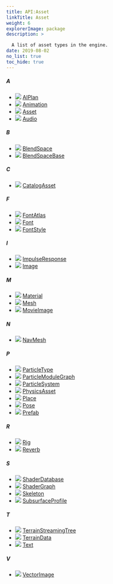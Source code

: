 ```yaml
---
title: API:Asset
linkTitle: Asset
weight: 6
explorerImage: package
description: >
  A list of asset types in the engine.
date: 2019-08-02
no_list: true
toc_hide: true
---
```

<div class="alphabetical-index">
<div class="idx-col">
<h5>A</h5>
<ul>
<li class="">
<img class="explorer-icon" src="/icons/silk/default.png">
<a href="/docs/api-reference/Asset/AIPlan">AIPlan</a>
</li>
<li class="">
<img class="explorer-icon" src="/icons/silk/film.png">
<a href="/docs/api-reference/Asset/Animation">Animation</a>
</li>
<li class="">
<img class="explorer-icon" src="/icons/silk/default.png">
<a href="/docs/api-reference/Asset/Asset">Asset</a>
</li>
<li class="">
<img class="explorer-icon" src="/icons/silk/default.png">
<a href="/docs/api-reference/Asset/Audio">Audio</a>
</li>
</ul>
</div>
<div class="idx-col">
<h5>B</h5>
<ul>
<li class="">
<img class="explorer-icon" src="/icons/silk/default.png">
<a href="/docs/api-reference/Asset/BlendSpace">BlendSpace</a>
</li>
<li class="">
<img class="explorer-icon" src="/icons/silk/default.png">
<a href="/docs/api-reference/Asset/BlendSpaceBase">BlendSpaceBase</a>
</li>
</ul>
</div>
<div class="idx-col">
<h5>C</h5>
<ul>
<li class="">
<img class="explorer-icon" src="/icons/silk/default.png">
<a href="/docs/api-reference/Asset/CatalogAsset">CatalogAsset</a>
</li>
</ul>
</div>
<div class="idx-col">
<h5>F</h5>
<ul>
<li class="">
<img class="explorer-icon" src="/icons/silk/default.png">
<a href="/docs/api-reference/Asset/FontAtlas">FontAtlas</a>
</li>
<li class="">
<img class="explorer-icon" src="/icons/silk/default.png">
<a href="/docs/api-reference/Asset/Font">Font</a>
</li>
<li class="">
<img class="explorer-icon" src="/icons/silk/default.png">
<a href="/docs/api-reference/Asset/FontStyle">FontStyle</a>
</li>
</ul>
</div>
<div class="idx-col">
<h5>I</h5>
<ul>
<li class="">
<img class="explorer-icon" src="/icons/silk/default.png">
<a href="/docs/api-reference/Asset/ImpulseResponse">ImpulseResponse</a>
</li>
<li class="">
<img class="explorer-icon" src="/icons/silk/default.png">
<a href="/docs/api-reference/Asset/Image">Image</a>
</li>
</ul>
</div>
<div class="idx-col">
<h5>M</h5>
<ul>
<li class="">
<img class="explorer-icon" src="/icons/silk/default.png">
<a href="/docs/api-reference/Asset/Material">Material</a>
</li>
<li class="">
<img class="explorer-icon" src="/icons/silk/default.png">
<a href="/docs/api-reference/Asset/Mesh">Mesh</a>
</li>
<li class="">
<img class="explorer-icon" src="/icons/silk/default.png">
<a href="/docs/api-reference/Asset/MovieImage">MovieImage</a>
</li>
</ul>
</div>
<div class="idx-col">
<h5>N</h5>
<ul>
<li class="">
<img class="explorer-icon" src="/icons/silk/default.png">
<a href="/docs/api-reference/Asset/NavMesh">NavMesh</a>
</li>
</ul>
</div>
<div class="idx-col">
<h5>P</h5>
<ul>
<li class="">
<img class="explorer-icon" src="/icons/silk/default.png">
<a href="/docs/api-reference/Asset/ParticleType">ParticleType</a>
</li>
<li class="">
<img class="explorer-icon" src="/icons/silk/default.png">
<a href="/docs/api-reference/Asset/ParticleModuleGraph">ParticleModuleGraph</a>
</li>
<li class="">
<img class="explorer-icon" src="/icons/silk/default.png">
<a href="/docs/api-reference/Asset/ParticleSystem">ParticleSystem</a>
</li>
<li class="">
<img class="explorer-icon" src="/icons/silk/default.png">
<a href="/docs/api-reference/Asset/PhysicsAsset">PhysicsAsset</a>
</li>
<li class="">
<img class="explorer-icon" src="/icons/silk/default.png">
<a href="/docs/api-reference/Asset/Place">Place</a>
</li>
<li class="">
<img class="explorer-icon" src="/icons/silk/default.png">
<a href="/docs/api-reference/Asset/Pose">Pose</a>
</li>
<li class="">
<img class="explorer-icon" src="/icons/silk/default.png">
<a href="/docs/api-reference/Asset/Prefab">Prefab</a>
</li>
</ul>
</div>
<div class="idx-col">
<h5>R</h5>
<ul>
<li class="">
<img class="explorer-icon" src="/icons/silk/default.png">
<a href="/docs/api-reference/Asset/Rig">Rig</a>
</li>
<li class="">
<img class="explorer-icon" src="/icons/silk/default.png">
<a href="/docs/api-reference/Asset/Reverb">Reverb</a>
</li>
</ul>
</div>
<div class="idx-col">
<h5>S</h5>
<ul>
<li class="">
<img class="explorer-icon" src="/icons/silk/default.png">
<a href="/docs/api-reference/Asset/ShaderDatabase">ShaderDatabase</a>
</li>
<li class="">
<img class="explorer-icon" src="/icons/silk/default.png">
<a href="/docs/api-reference/Asset/ShaderGraph">ShaderGraph</a>
</li>
<li class="">
<img class="explorer-icon" src="/icons/silk/skeleton.png">
<a href="/docs/api-reference/Asset/Skeleton">Skeleton</a>
</li>
<li class="">
<img class="explorer-icon" src="/icons/silk/default.png">
<a href="/docs/api-reference/Asset/SubsurfaceProfile">SubsurfaceProfile</a>
</li>
</ul>
</div>
<div class="idx-col">
<h5>T</h5>
<ul>
<li class="">
<img class="explorer-icon" src="/icons/silk/default.png">
<a href="/docs/api-reference/Asset/TerrainStreamingTree">TerrainStreamingTree</a>
</li>
<li class="">
<img class="explorer-icon" src="/icons/silk/default.png">
<a href="/docs/api-reference/Asset/TerrainData">TerrainData</a>
</li>
<li class="">
<img class="explorer-icon" src="/icons/silk/default.png">
<a href="/docs/api-reference/Asset/Text">Text</a>
</li>
</ul>
</div>
<div class="idx-col">
<h5>V</h5>
<ul>
<li class="">
<img class="explorer-icon" src="/icons/silk/default.png">
<a href="/docs/api-reference/Asset/VectorImage">VectorImage</a>
</li>
</ul>
</div>
</div>
